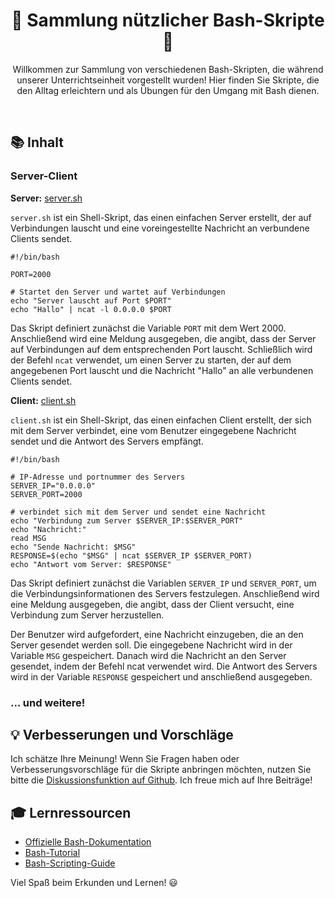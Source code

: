 <h1 align="center">
 🚀 Sammlung nützlicher Bash-Skripte 🚀
</h1>
<p align="center">
Willkommen zur Sammlung von verschiedenen Bash-Skripten, die während unserer Unterrichtseinheit vorgestellt wurden! Hier finden Sie Skripte, die den Alltag erleichtern und als Übungen für den Umgang mit Bash dienen.
</p>
  </br>

## 📚 Inhalt

### Server-Client
**Server:** [server.sh](./server-client/server.sh) 

`server.sh` ist ein Shell-Skript, das einen einfachen Server erstellt, der auf Verbindungen lauscht und eine voreingestellte Nachricht an verbundene Clients sendet.

`````
#!/bin/bash

PORT=2000

# Startet den Server und wartet auf Verbindungen
echo "Server lauscht auf Port $PORT"
echo "Hallo" | ncat -l 0.0.0.0 $PORT
`````

Das Skript definiert zunächst die Variable `PORT` mit dem Wert 2000. Anschließend wird eine Meldung ausgegeben, die angibt, dass der Server auf Verbindungen auf dem entsprechenden Port lauscht. Schließlich wird der Befehl `ncat` verwendet, um einen Server zu starten, der auf dem angegebenen Port lauscht und die Nachricht "Hallo" an alle verbundenen Clients sendet.


**Client:** [client.sh](./server-client/client.sh) 

`client.sh` ist ein Shell-Skript, das einen einfachen Client erstellt, der sich mit dem Server verbindet, eine vom Benutzer eingegebene Nachricht sendet und die Antwort des Servers empfängt.

```````
#!/bin/bash

# IP-Adresse und portnummer des Servers
SERVER_IP="0.0.0.0"
SERVER_PORT=2000

# verbindet sich mit dem Server und sendet eine Nachricht
echo "Verbindung zum Server $SERVER_IP:$SERVER_PORT"
echo "Nachricht:"
read MSG
echo "Sende Nachricht: $MSG"
RESPONSE=$(echo "$MSG" | ncat $SERVER_IP $SERVER_PORT)
echo "Antwort vom Server: $RESPONSE"
```````

Das Skript definiert zunächst die Variablen `SERVER_IP` und `SERVER_PORT`, um die Verbindungsinformationen des Servers festzulegen. Anschließend wird eine Meldung ausgegeben, die angibt, dass der Client versucht, eine Verbindung zum Server herzustellen.

Der Benutzer wird aufgefordert, eine Nachricht einzugeben, die an den Server gesendet werden soll. Die eingegebene Nachricht wird in der Variable `MSG` gespeichert. Danach wird die Nachricht an den Server gesendet, indem der Befehl ncat verwendet wird. Die Antwort des Servers wird in der Variable `RESPONSE` gespeichert und anschließend ausgegeben.




### ... und weitere!

## 💡 Verbesserungen und Vorschläge

Ich schätze Ihre Meinung! Wenn Sie Fragen haben oder Verbesserungsvorschläge für die Skripte anbringen möchten, nutzen Sie bitte die [Diskussionsfunktion auf Github](https://github.com/JacobMenge/bash-skripte/discussions). Ich freue mich auf Ihre Beiträge!

## 🎓 Lernressourcen

- [Offizielle Bash-Dokumentation](https://www.gnu.org/software/bash/manual/bash.html)
- [Bash-Tutorial](https://www.tutorialspoint.com/unix/unix-shell.htm)
- [Bash-Scripting-Guide](https://tldp.org/LDP/abs/html/index.html)

Viel Spaß beim Erkunden und Lernen! 😃

